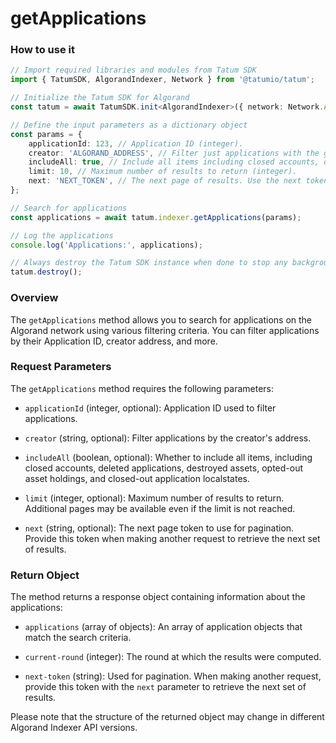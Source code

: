 # getApplications

### How to use it

```typescript
// Import required libraries and modules from Tatum SDK
import { TatumSDK, AlgorandIndexer, Network } from '@tatumio/tatum';

// Initialize the Tatum SDK for Algorand
const tatum = await TatumSDK.init<AlgorandIndexer>({ network: Network.ALGORAND_INDEXER });

// Define the input parameters as a dictionary object
const params = {
    applicationId: 123, // Application ID (integer).
    creator: 'ALGORAND_ADDRESS', // Filter just applications with the given creator address (string).
    includeAll: true, // Include all items including closed accounts, deleted applications, destroyed assets, opted-out asset holdings, and closed-out application localstates (boolean).
    limit: 10, // Maximum number of results to return (integer).
    next: 'NEXT_TOKEN', // The next page of results. Use the next token provided by the previous results (string).
};

// Search for applications
const applications = await tatum.indexer.getApplications(params);

// Log the applications
console.log('Applications:', applications);

// Always destroy the Tatum SDK instance when done to stop any background processes
tatum.destroy();
```

### Overview

The `getApplications` method allows you to search for applications on the Algorand network using various filtering criteria. You can filter applications by their Application ID, creator address, and more.

### Request Parameters

The `getApplications` method requires the following parameters:

- `applicationId` (integer, optional): Application ID used to filter applications.

- `creator` (string, optional): Filter applications by the creator's address.

- `includeAll` (boolean, optional): Whether to include all items, including closed accounts, deleted applications, destroyed assets, opted-out asset holdings, and closed-out application localstates.

- `limit` (integer, optional): Maximum number of results to return. Additional pages may be available even if the limit is not reached.

- `next` (string, optional): The next page token to use for pagination. Provide this token when making another request to retrieve the next set of results.

### Return Object

The method returns a response object containing information about the applications:

- `applications` (array of objects): An array of application objects that match the search criteria.

- `current-round` (integer): The round at which the results were computed.

- `next-token` (string): Used for pagination. When making another request, provide this token with the `next` parameter to retrieve the next set of results.

Please note that the structure of the returned object may change in different Algorand Indexer API versions.